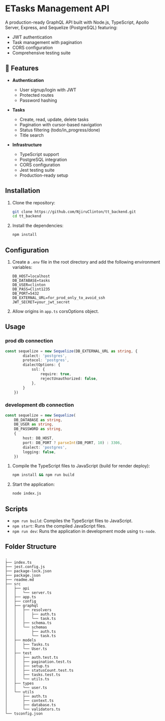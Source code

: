 # ETasks Management API

A production-ready GraphQL API built with Node.js, TypeScript, Apollo Server, Express, and Sequelize (PostgreSQL) featuring:
- JWT authentication
- Task management with pagination
- CORS configuration
- Comprehensive testing suite

## 🚀 Features

- **Authentication**
    - User signup/login with JWT
    - Protected routes
    - Password hashing

- **Tasks**
    - Create, read, update, delete tasks
    - Pagination with cursor-based navigation
    - Status filtering (todo/in_progress/done)
    - Title search

- **Infrastructure**
    - TypeScript support
    - PostgreSQL integration
    - CORS configuration
    - Jest testing suite
    - Production-ready setup

## Installation

1. Clone the repository:
    ```sh
    git clone https://github.com/NjiruClinton/tt_backend.git
    cd tt_backend
    ```

2. Install the dependencies:
    ```sh
    npm install
    ```

## Configuration

1. Create a `.env` file in the root directory and add the following environment variables:
    ```dotenv
    DB_HOST=localhost
    DB_DATABASE=tasks
    DB_USER=clinton
    DB_PASS=Clint1235
    DB_PORT=5432
    DB_EXTERNAL_URL=for_prod_only_to_avoid_ssh
   JWT_SECRET=your_jwt_secret
    ```

2. Allow origins in `app.ts` corsOptions object.

## Usage

### prod db connection
```ts
const sequelize = new Sequelize(DB_EXTERNAL_URL as string, {
        dialect: 'postgres',
        protocol: 'postgres',
        dialectOptions: {
            ssl: {
                require: true,
                rejectUnauthorized: false,
            },
        }
    })
```

### development db connection
```ts
const sequelize = new Sequelize(
    DB_DATABASE as string,
    DB_USER as string,
    DB_PASSWORD as string,
    {
        host: DB_HOST,
        port: DB_PORT ? parseInt(DB_PORT, 10) : 3306,
        dialect: 'postgres',
        logging: false,
    })
```

1. Compile the TypeScript files to JavaScript (build for render deploy):
    ```sh
    npm install && npm run build
    ```

2. Start the application:
    ```sh
    node index.js
    ```

## Scripts

- `npm run build`: Compiles the TypeScript files to JavaScript.
- `npm start`: Runs the compiled JavaScript files.
- `npm run dev`: Runs the application in development mode using `ts-node`.

## Folder Structure
```
.
├── index.ts
├── jest.config.js
├── package-lock.json
├── package.json
├── readme.md
├── src
│   ├── api
│   │   └── server.ts
│   ├── app.ts
│   ├── config
│   ├── graphql
│   │   ├── resolvers
│   │   │   ├── auth.ts
│   │   │   └── task.ts
│   │   ├── schema.ts
│   │   └── schemas
│   │       ├── auth.ts
│   │       └── task.ts
│   ├── models
│   │   ├── Tasks.ts
│   │   └── User.ts
│   ├── test
│   │   ├── auth.test.ts
│   │   ├── pagination.test.ts
│   │   ├── setup.ts
│   │   ├── statusCount.test.ts
│   │   ├── tasks.test.ts
│   │   └── utils.ts
│   ├── types
│   │   └── user.ts
│   └── utils
│       ├── auth.ts
│       ├── context.ts
│       ├── database.ts
│       └── validators.ts
└── tsconfig.json
```